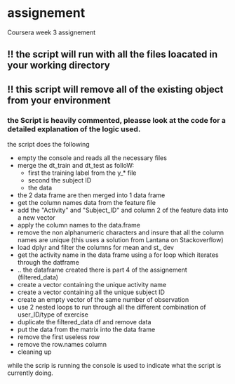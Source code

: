 # assignement
Coursera week 3 assignement

## !! the script will run with all the files loacated in your working directory
## !! this script will remove all of the existing object from your environment

### the Script is heavily commented, pleasse look at the code for a detailed explanation of the logic used.

the script does the following

- empty the console and reads all the necessary files
- merge the dt_train and dt_test as folloW:
  - first the training label from the y_* file
  - second the subject ID
  - the data
- the 2 data frame are then merged into 1 data frame
- get the column names data from the feature file
- add the "Activity" and "Subject_ID" and column 2 of the feature data into a new vector
- apply the column names to the data.frame
- remove the non alphanumeric characters and insure that all the column names are unique (this uses a solution from Lantana on Stackoverflow)
- load dplyr and filter the columns for mean and st_ dev
- get the activity name in the data frame using a for loop which iterates through the datframe
- .. the dataframe created there is part 4 of the assignement (filtered_data)
- create a vector containing the unique activity name
- create a vector containing all the unique subject ID
- create an empty vector of the same number of observation
- use 2 nested loops to run through all the different combination of user_ID/type of exercise
- duplicate the filtered_data df and remove data
- put the data from the matrix into the data frame
- remove the first useless row
- remove the row.names column
- cleaning up

while the scrip is running the console is used to indicate what the script is currently doing.
